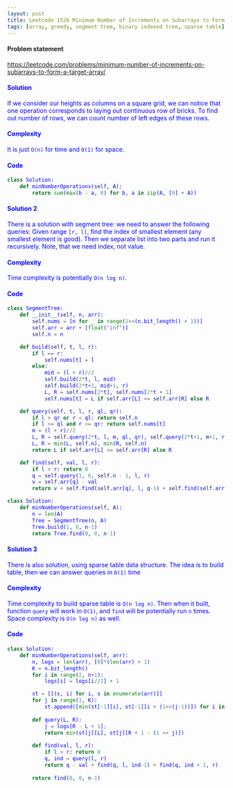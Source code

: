 ```yaml
---
layout: post
title: Leetcode 1526 Minimum Number of Increments on Subarrays to Form a Target Array
tags: [array, greedy, segment tree, binary indexed tree, sparse table]
---
```


#### Problem statement

<a href="https://leetcode.com/problems/minimum-number-of-increments-on-subarrays-to-form-a-target-array/"> <font color = blue>https://leetcode.com/problems/minimum-number-of-increments-on-subarrays-to-form-a-target-array/

#### Solution
If we consider our heights as columns on a square grid, we can notice that one operation corresponds to laying out continuous row of bricks. To find out number of rows, we can count number of left edges of these rows.

#### Complexity
It is just `O(n)` for time and `O(1)` for space.

#### Code
```python
class Solution:
    def minNumberOperations(self, A):
        return sum(max(b - a, 0) for b, a in zip(A, [0] + A))
```

#### Solution 2
There is a solution with segment tree: we need to answer the following queries:
Given range `[r, l]`, find the index of smallest element (any smallest element is good). Then we separate list into two parts and run it recursively. Note, that we need index, not value. 

#### Complexity
Time complexity is potentially `O(n log n)`.

#### Code
```python
class SegmentTree:
    def __init__(self, n, arr):
        self.nums = [n for _ in range(1<<(n.bit_length() + 1))] 
        self.arr = arr + [float("inf")]
        self.n = n

    def build(self, t, l, r):
        if l == r: 
            self.nums[t] = l
        else:
            mid = (l + r)//2
            self.build(2*t, l, mid)
            self.build(2*t+1, mid+1, r)
            L, R = self.nums[2*t], self.nums[2*t + 1]
            self.nums[t] = L if self.arr[L] <= self.arr[R] else R

    def query(self, t, l, r, ql, qr):
        if l > qr or r < ql: return self.n
        if l >= ql and r <= qr: return self.nums[t]
        m = (l + r)//2
        L, R = self.query(2*t, l, m, ql, qr), self.query(2*t+1, m+1, r, ql, qr)
        L, R = min(L, self.n), min(R, self.n)
        return L if self.arr[L] <= self.arr[R] else R

    def find(self, val, l, r):
        if l > r: return 0
        q = self.query(1, 0, self.n - 1, l, r)
        v = self.arr[q] - val
        return v + self.find(self.arr[q], l, q-1) + self.find(self.arr[q], q+1, r)

class Solution:
    def minNumberOperations(self, A):
        n = len(A)
        Tree = SegmentTree(n, A)
        Tree.build(1, 0, n-1)
        return Tree.find(0, 0, n-1)
```

#### Solution 3
There is also solution, using sparse table data structure. The idea is to build table, then we can answer queries in `O(1)` time

#### Complexity
Time complexity to build sparse table is `O(n log n)`. Then when it built, function `query` will work in `O(1)`, and `find` will be potentially run `n` times. Space complexity is `O(n log n)` as well.

#### Code
```python
class Solution:
    def minNumberOperations(self, arr):
        n, logs = len(arr), [0]*(len(arr) + 1)
        K = n.bit_length()
        for i in range(2, n+1):
            logs[i] = logs[i//2] + 1

        st = [[(s, i) for i, s in enumerate(arr)]]
        for j in range(1, K):
            st.append([min(st[-1][i], st[-1][i + (1<<(j-1))]) for i in range(n+1 - (1<<j))])
            
        def query(L, R):
            j = logs[R - L + 1];
            return min(st[j][L], st[j][R + 1 - (1 << j)])
            
        def find(val, l, r):
            if l > r: return 0
            q, ind = query(l, r)
            return q - val + find(q, l, ind-1) + find(q, ind + 1, r) 
            
        return find(0, 0, n-1)
```
